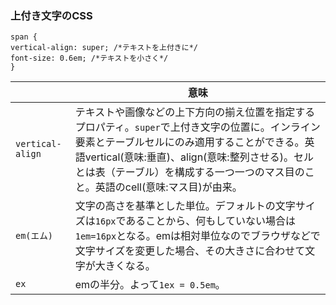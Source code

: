 ### 上付き文字のCSS

```
span {
vertical-align: super; /*テキストを上付きに*/
font-size: 0.6em; /*テキストを小さく*/
}
```

||意味|
|-|-|
|`vertical-align`|テキストや画像などの上下方向の揃え位置を指定するプロパティ。`super`で上付き文字の位置に。インライン要素とテーブルセルにのみ適用することができる。英語vertical(意味:垂直)、align(意味:整列させる)。セルとは表（テーブル）を構成する一つ一つのマス目のこと。英語のcell(意味:マス目)が由来。|
|`em(エム)`|文字の高さを基準とした単位。デフォルトの文字サイズは`16px`であることから、何もしていない場合は`1em=16px`となる。emは相対単位なのでブラウザなどで文字サイズを変更した場合、その大きさに合わせて文字が大きくなる。|
|`ex`|emの半分。よって`1ex = 0.5em`。|
